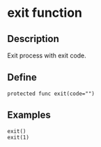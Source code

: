 # exit function

## Description
Exit process with exit code.

## Define
```
protected func exit(code="")
```

## Examples

```
exit()
exit(1)
```
